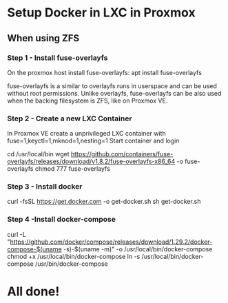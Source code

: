 # Setup Docker in LXC in Proxmox
## When using ZFS

### Step 1 - Install fuse-overlayfs
On the proxmox host install fuse-overlayfs:
apt install fuse-overlayfs

fuse-overlayfs is a similar to overlayfs runs in userspace and can be used without root permissions.
Unlike overlayfs, fuse-overlayfs can be also used when the backing filesystem is ZFS, like on Proxmox VE.

### Step 2 - Create a new LXC Container
In Proxmox VE create a unprivileged LXC container with fuse=1,keyctl=1,mknod=1,nesting=1
Start container and login

cd /usr/local/bin
wget https://github.com/containers/fuse-overlayfs/releases/download/v1.8.2/fuse-overlayfs-x86_64 -o fuse-overlayfs
chmod 777 fuse-overlayfs

### Step 3 - Install docker
curl -fsSL https://get.docker.com -o get-docker.sh
sh get-docker.sh

### Step 4 -Install docker-compose
curl -L "https://github.com/docker/compose/releases/download/1.29.2/docker-compose-$(uname -s)-$(uname -m)" -o /usr/local/bin/docker-compose
chmod +x /usr/local/bin/docker-compose
ln -s /usr/local/bin/docker-compose /usr/bin/docker-compose

# All done!

